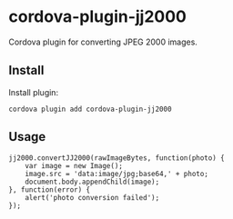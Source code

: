 # cordova-plugin-jj2000
Cordova plugin for converting JPEG 2000 images.

## Install
Install plugin:
```
cordova plugin add cordova-plugin-jj2000
```

## Usage
```
jj2000.convertJJ2000(rawImageBytes, function(photo) {
    var image = new Image();
    image.src = 'data:image/jpg;base64,' + photo;
    document.body.appendChild(image);
}, function(error) {
    alert('photo conversion failed');
});
```
